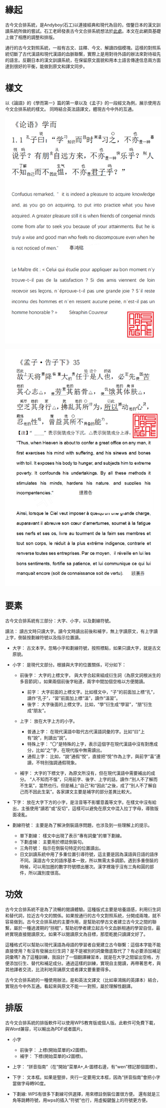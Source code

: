 # 緣起

古今文合排系統，是Andyboy(石工)以連接經典和現代為目的，借鑒日本的漢文訓讀系統所做的嘗試。石工老師發表古今文合排系統想法於[此處](http://aswetalk.net/bbs/forum.php?mod=viewthread&tid=76369)。本文在此網頁基礎上做了相應的調整和排版。

通行的古今文對照系統，一般有古文、註釋、今文、解讀四個模塊。這樣的對照系統切斷了古代漢語和現代漢語的血脈聯繫，實際上是用對待外語的辦法來對待祖先的語言。反觀日本的漢文訓讀系統，在保留原文面貌和用本土語言傳達信息兩方面達到很好的平衡，能做到原文和譯文同步。

# 樣文

以《論語》的《學而第一》篇的第一章以及《孟子》的一段經文為例，展示使用古今文合排系統的樣文。 同時結合英法語譯文，體現古今中外的互通。

![論語1.1](Example1.png)

![孟子例文](Example2.png)

# 要素

古今文合排系統有三部分：大字、小字，以及劃線符號。 

讀法： 讀古文時只讀大字。讀今文時讀出前後和補字，無上字讀原文，有上字讀上字，倒裝按劃線符號以及指示位置讀。

- 大字： 古文本字。忽略小字和劃線符號，按照標點，如果只讀大字，就是古文原貌。
- 小字： 是現代文部分。根據與大字的位置關係，可分如下：

  - 前後字： 大字的上標文字， 與大字合起來組成衍生詞（為原文詞根派生的多音節詞）。如果兩個前後字粘連，兩字中間加個空格以方便閱讀。

    - 前字： 大字前面的上標文字。比如樣文中，“子”的前面加上標“孔”，讀作“孔子”，“習”前面加上標“溫”，讀作“溫習”。
    - 後字： 大字後面的上標文字。比如，“學”衍生成“學習”，“朋”衍生成“朋友”。
  - 上字： 放在大字上方的小字。

    - 普通上字： 在現代漢語中取代古代漢語詞彙的字。比如“曰”上有“說”，則讀出“說”。
    - 特殊上字： "〇"是特殊的上字，表示這個字在現代漢語中沒有對應成分，比如“之”字，在現代版中無需讀出。
    - 通假上字： 比如，“說”通假“悅”，直接把“悅”作為上字，與前字“喜”連讀，不特別強調通假現象。
  - 補字： 大字的下標文字，為原文所沒有，但在現代漢語中需要補出的成分。
    “人不知而不慍”，只用前字、後字、上字的話，讀作:“別人不了解而不生氣”，當然也行。但是補上“自己”和“因此”之後，成了“別人不了解自己而不因此生氣”。各家譯文主要是補字的部分差異比較大。
- 下字： 放在大字下方的小字，是注音等不影響意義等文字。在樣文中沒有給出，主張使用“讀若”或“反切”，這樣可以避免在原文中混入拉丁字母，導致版面凌亂。
- 劃線符號： 主要是為了解決倒裝語序問題，也涉及到一些理解上的提示。

  - 單下劃線： 樣文中出現了表示“專有詞彙”的單下劃線。
  - 下劃虛線： 主要用於標誌倒裝句。
  - 三角符號： 指示在倒裝句特定的位置讀出。
  - 日文訓讀系統中用了多重位置引導符號，這主要是因為漢語與日語的語序不同。漢語古今文的語序基本一致，所以無需太多調節。遇到多重倒裝的時候，可以用加圈的數字符號標出層次。漢字裡幾乎沒有三角和圓的部件，所以識別度很高。

# 功效

古今文合排系統不是為了流暢的閱讀體驗。這種版式主要是培養語感，利用衍生詞和替代詞，拉近古今文的關係。如果按通行的古今文對照系統，分開成兩塊，就不容易做到。古今文合排系統的主要作用，是幫助初學古文者建立古今文之間的聯繫，屬於一種過渡期的“拐棍”，幫助初學者建立起古今文血脈相通的學習自信，最終實現直接閱讀原文。如果不以閱讀原文為目標，那麼乾脆只讀譯文好了。

這種格式可以幫助以現代漢語為母語的學習者自覺建立古今聯繫：這個本字能不能直接使用？有沒有發展出衍生詞？是不是被別的詞彙徹底取代了？有必要添加補足詞彙嗎? 為了這種訓練，我設計了一個翻譯練習本，就是在大字之間留出空格，方便添加衍生、替代和補足成分。通過這樣的訓練，實現自主閱讀，再帶著思考，與其他譯者交流，比流利地背誦原文或者譯文要重要得多。

古今文合排系統的一種使用辦法，是和英法文譯文（比如辜鴻銘的英譯本）結合，實現古今中外互通。看起來與原文不能一一對照，屬於理解性翻譯。

# 排版

古今文合排系統的排版軟件可以使用WPS教育版或個人版。此軟件可免費下載，與Word兼容，可以輸出為PDF或者圖片。

- 小字

  - 前後字： 上標(開始菜單的x2圖標)。
  - 補字： 下標(開始菜單的x2圖標)。
- 上字： “拼音指南”（在“開始”菜單A+,A-圖標右邊，有“wen”標記那個圖標）。
- 下字： 文本框。如果是豎排，夾行一定要用文本框，因為“拼音指南”會把小字當做字母轉90度。
- 下劃線: WPS有很多下劃線可供選擇，用來標註倒裝位置很方便。 還有就是三角等跳轉符號，用wps的插入“符號”也行，用虛擬鍵盤上的符號更方便。
